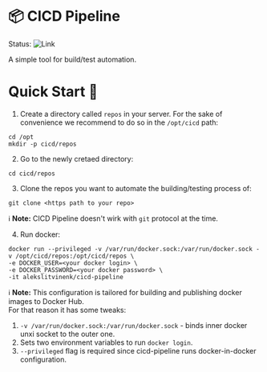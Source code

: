 # 📦 CICD Pipeline
Status:
![Link](http://206.189.65.244/badges/build)

A simple tool for build/test automation.

# Quick Start 🚀

1. Create a directory called `repos` in your server. For the sake of convenience we recommend to do so in the `/opt/cicd` path:
```
cd /opt
mkdir -p cicd/repos
```
2. Go to the newly cretaed directory:
```
cd cicd/repos
```
3. Clone the repos you want to automate the building/testing process of:
```
git clone <https path to your repo>
```
ℹ️ **Note:** CICD Pipeline doesn't wirk with `git` protocol at the time.

4. Run docker:
```
docker run --privileged -v /var/run/docker.sock:/var/run/docker.sock -v /opt/cicd/repos:/opt/cicd/repos \
-e DOCKER_USER=<your docker login> \
-e DOCKER_PASSWORD=<your docker password> \
-it alekslitvinenk/cicd-pipeline
```
ℹ️ **Note:** This configuration is tailored for building and publishing docker images to Docker Hub.<br>
For that reason it has some tweaks:
1. `-v /var/run/docker.sock:/var/run/docker.sock` - binds inner docker unxi socket to the outer one.
2. Sets two environment variables to run `docker login`.
3. `--privileged` flag is required since cicd-pipeline runs docker-in-docker configuration.
